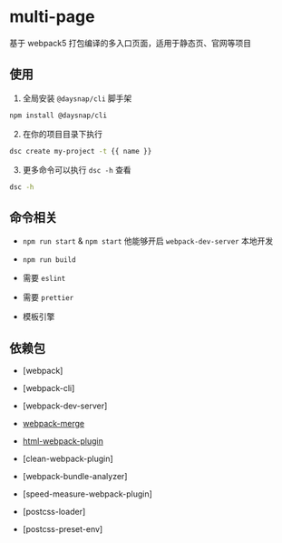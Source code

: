 # multi-page

基于 webpack5 打包编译的多入口页面，适用于静态页、官网等项目

## 使用
1. 全局安装 `@daysnap/cli` 脚手架
```bash
npm install @daysnap/cli
```
2. 在你的项目目录下执行
```bash
dsc create my-project -t {{ name }}
```
3. 更多命令可以执行 `dsc -h` 查看
```bash
dsc -h
```

## 命令相关

- `npm run start` & `npm start`
他能够开启 `webpack-dev-server` 本地开发

- `npm run build`

- 需要 `eslint`

- 需要 `prettier`

- 模板引擎



## 依赖包

- [webpack]
- [webpack-cli]
- [webpack-dev-server]
- [webpack-merge](https://www.npmjs.com/package/webpack-merge)
- [html-webpack-plugin](https://www.npmjs.com/package/html-webpack-plugin)
- [clean-webpack-plugin]
- [webpack-bundle-analyzer]
- [speed-measure-webpack-plugin]

- [postcss-loader]
- [postcss-preset-env]
